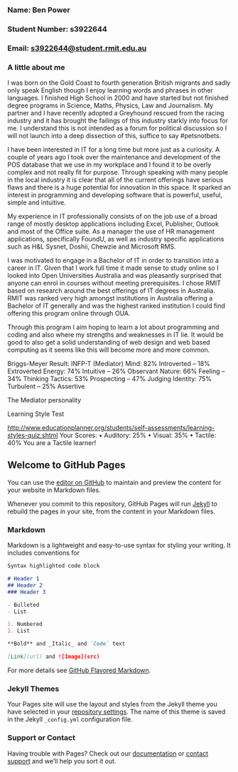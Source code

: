 ### Name: Ben Power 
### Student Number: s3922644 
### Email: s3922644@student.rmit.edu.au

### A little about me
I was born on the Gold Coast to fourth generation British migrants and sadly only speak English though I enjoy learning words and phrases in other languages. I finished High School in 2000 and have started but not finished degree programs in Science, Maths, Physics, Law and Journalism. My partner and I have recently adopted a Greyhound rescued from the racing industry and it has brought the failings of this industry starkly into focus for me. I understand this is not intended as a forum for political discussion so I will not launch into a deep dissection of this, suffice to say #petsnotbets.

I have been interested in IT for a long time but more just as a curiosity. A couple of years ago I took over the maintenance and development of the POS database that we use in my workplace and I found it to be overly complex and not really fit for purpose. Through speaking with many people in the local industry it is clear that all of the current offerings have serious flaws and there is a huge potential for innovation in this space. It sparked an interest in programming and developing software that is powerful, useful, simple and intuitive.

My experience in IT professionally consists of on the job use of a broad range of mostly desktop applications including Excel, Publisher, Outlook and most of the Office suite. As a manager the use of HR management applications, specifically FoundU, as well as industry specific applications such as H&L Sysnet, Doshii, Chewzie and Microsoft RMS.

I was motivated to engage in a Bachelor of IT in order to transition into a career in IT. Given that I work full time it made sense to study online so I looked into Open Universities Australia and was pleasantly surprised that anyone can enrol in courses without meeting prerequisites. I chose RMIT based on research around the best offerings of IT degrees in Australia. RMIT was ranked very high amongst institutions in Australia offering a Bachelor of IT generally and was the highest ranked institution I could find offering this program online through OUA.

Through this program I aim hoping to learn a lot about programming and coding and also where my strengths and weaknesses in IT lie. It would be good to also get a solid understanding of web design and web based computing as it seems like this will become more and more common.

Briggs-Meyer Result: INFP-T (Mediator)
Mind: 82% Introverted – 18% Extroverted
Energy: 74% Intuitive – 26% Observant
Nature: 66% Feeling – 34% Thinking
Tactics: 53% Prospecting – 47% Judging
Identity: 75% Turbulent – 25% Assertive

The Mediator personality 

Learning Style Test

http://www.educationplanner.org/students/self-assessments/learning-styles-quiz.shtml
Your Scores:
    • Auditory: 25%
    • Visual: 35%
    • Tactile: 40%
You are a Tactile learner!




## Welcome to GitHub Pages

You can use the [editor on GitHub](https://github.com/krookedpodrig/CPT110_Assignment1/edit/main/README.md) to maintain and preview the content for your website in Markdown files.

Whenever you commit to this repository, GitHub Pages will run [Jekyll](https://jekyllrb.com/) to rebuild the pages in your site, from the content in your Markdown files.

### Markdown

Markdown is a lightweight and easy-to-use syntax for styling your writing. It includes conventions for

```markdown
Syntax highlighted code block

# Header 1
## Header 2
### Header 3

- Bulleted
- List

1. Numbered
2. List

**Bold** and _Italic_ and `Code` text

[Link](url) and ![Image](src)
```

For more details see [GitHub Flavored Markdown](https://guides.github.com/features/mastering-markdown/).

### Jekyll Themes

Your Pages site will use the layout and styles from the Jekyll theme you have selected in your [repository settings](https://github.com/krookedpodrig/CPT110_Assignment1/settings/pages). The name of this theme is saved in the Jekyll `_config.yml` configuration file.

### Support or Contact

Having trouble with Pages? Check out our [documentation](https://docs.github.com/categories/github-pages-basics/) or [contact support](https://support.github.com/contact) and we’ll help you sort it out.
